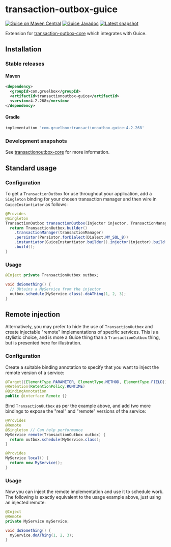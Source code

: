 # transaction-outbox-guice

[![Guice on Maven Central](https://maven-badges.herokuapp.com/maven-central/com.gruelbox/transactionoutbox-guice/badge.svg)](https://maven-badges.herokuapp.com/maven-central/com.gruelbox/transactionoutbox-guice)
[![Guice Javadoc](https://www.javadoc.io/badge/com.gruelbox/transactionoutbox-guice.svg?color=blue)](https://www.javadoc.io/doc/com.gruelbox/transactionoutbox-guice)
[![Latest snapshot](https://img.shields.io/github/v/tag/gruelbox/transaction-outbox?label=snapshot&sort=semver)](#development-snapshots)

Extension for [transaction-outbox-core](../README.md) which integrates with Guice.

## Installation

### Stable releases

#### Maven

```xml
<dependency>
  <groupId>com.gruelbox</groupId>
  <artifactId>transactionoutbox-guice</artifactId>
  <version>4.2.268</version>
</dependency>
```

#### Gradle

```groovy
implementation 'com.gruelbox:transactionoutbox-guice:4.2.268'
```

### Development snapshots

See [transactionoutbox-core](../README.md) for more information.

## Standard usage

### Configuration

To get a `TransactionOutbox` for use throughout your application, add a `Singleton` binding for your chosen transaction manager and then wire in `GuiceInstantiator` as follows:

```java
@Provides
@Singleton
TransactionOutbox transactionOutbox(Injector injector, TransactionManager transactionManager) {
  return TransactionOutbox.builder()
    .transactionManager(transactionManager)
    .persistor(Persistor.forDialect(Dialect.MY_SQL_8))
    .instantiator(GuiceInstantiator.builder().injector(injector).build())
    .build();
}
```

### Usage

```java
@Inject private TransactionOutbox outbox;

void doSomething() {
  // Obtains a MyService from the injector
  outbox.schedule(MyService.class).doAThing(1, 2, 3);
}
```

## Remote injection

Alternatively, you may prefer to hide the use of `TransactionOutbox` and create injectable "remote" implementations of specific services. This is a stylistic choice, and is more a Guice thing than a `TransactionOutbox` thing, but is presented here for illustration.

### Configuration

Create a suitable binding annotation to specify that you want to inject the remote version of a service:

```java
@Target({ElementType.PARAMETER, ElementType.METHOD, ElementType.FIELD})
@Retention(RetentionPolicy.RUNTIME)
@BindingAnnotation
public @interface Remote {}
```

Bind `TransactionOutbox` as per the example above, and add two more bindings to expose the "real" and "remote" versions of the service:

```java
@Provides
@Remote
@Singleton // Can help performance
MyService remote(TransactionOutbox outbox) {
  return outbox.schedule(MyService.class);
}

@Provides
MyService local() {
  return new MyService();
}
```

### Usage

Now you can inject the remote implementation and use it to schedule work. The following is exactly equivalent to the usage example above, just using an injected remote:

```java
@Inject
@Remote
private MyService myService;

void doSomething() {
  myService.doAThing(1, 2, 3);
}
```
